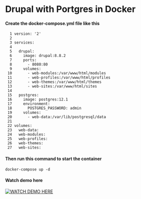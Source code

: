 <h1>Drupal with Portgres in Docker</h1>

<h4>Create the docker-compose.yml file like this</h4>

```
  1 version: '2'
  2 
  3 services:
  4 
  5   drupal:
  6     image: drupal:8.8.2
  7     ports:
  8       - 8080:80
  9     volumes:
 10       - web-modules:/var/www/html/modules
 11       - web-profiles:/var/www/html/profiles
 12       - web-themes:/var/www/html/themes
 13       - web-sites:/var/www/html/sites
 14 
 15   postgres:
 16     image: postgres:12.1
 17     environment:
 18       POSTGRES_PASSWORD: admin
 19     volumes:
 20       - web-data:/var/lib/postgresql/data
 21 
 22 volumes:
 23   web-data:
 24   web-modules:
 25   web-profiles:
 26   web-themes:
 27   web-sites:
```

<h4>Then run this command to start the container</h4>

```
docker-compose up -d
```


<h4>Watch demo here</h4>

[![WATCH DEMO HERE](https://i9.ytimg.com/vi/KYgojRVmCf0/hqdefault.jpg?sqp=CNiRq_oF&rs=AOn4CLBUd0HGF8wb1Q8ty4wt-JijRSFz4A)](https://youtu.be/KYgojRVmCf0)

